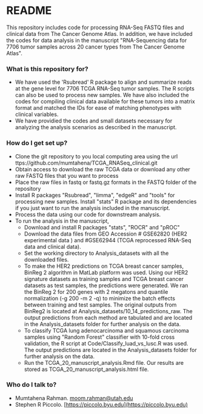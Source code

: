 # README #

This repository includes code for processing RNA-Seq FASTQ files and clinical data from The Cancer Genome Atlas. In addition, we have included the codes for data analysis in the manuscript "RNA-Sequencing data for 7706 tumor samples across 20 cancer types from The Cancer Genome Atlas".  

### What is this repository for? ###

* We have used the 'Rsubread' R package to align and summarize reads at the gene level for 7706 TCGA RNA-Seq tumor samples. The R scripts can also be used to process new samples. We have also included the codes for compiling clinical data available for these tumors into a matrix format and matched the IDs for ease of matching phenotypes with clinical variables. 
* We have providied the codes and small datasets necessary for analyzing the analysis scenarios as described in the manuscript.

### How do I get set up? ###

* Clone the git repository to you local computing area using the url ttps://github.com/mumtahena/TCGA_RNASeq_clinical.git
* Obtain access to download the raw TCGA data or download any other raw FASTQ files that you want to process
* Place the raw files in fastq or fastq.gz formats in the FASTQ folder of the repository
* Install R packages "Rsubread", "limma", "edgeR" and "tools" for processing new samples. Install "stats" R package and its dependencies if you just want to run the analysis included in the manuscript.
* Process the data using our code for downstream analysis.
* To run the analysis in the manuscript, 
	* Download and install R packages "stats", "ROCR" and "pROC"
	* Download the data files from GEO Accession # GSE62820 (HER2 experimental data ) and #GSE62944 (TCGA reprocessed RNA-Seq data and clinical data).
	* Set the working directory to Analysis_datasets with all the downloaded files.
	*  To make the HER2 predictions on TCGA breast cancer samples, BinReg 2 algorithm in MatLab platform was used. Using our HER2 signature datasets as training samples and TCGA breast cancer datasets as test samples, the predictions were generated. We ran the BinReg 2 for 200 genes with 2 megatons and quantile normalization (-g 200 -m 2 -q) to minimize the batch effects between training and test samples. The original outputs from BinReg2 is located at Analysis_datasets/10_14_predictions_raw. The output predictions from each method are tabulated and are located in the Analysis_datasets folder for further analysis on the data.
	* To classify TCGA  lung adenocarcinoma and squamous carcinoma samples using "Random Forest" classifier with 10-fold cross validation, the R script at Code/Classify_luad_vs_lusc.R was used. The output predictions are located in the Analysis_datasets folder for further analysis on the data.
	* Run the TCGA_20_manuscript_analysis.Rmd file. Our results are stored as TCGA_20_manuscript_analysis.html file.


### Who do I talk to? ###

* Mumtahena Rahman. [moom.rahman@utah.edu](mailto:moom.rahman@utah.edu)
* Stephen R Piccolo. [https://piccolo.byu.edu](https://piccolo.byu.edu)
